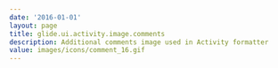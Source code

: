```yaml
---
date: '2016-01-01'
layout: page
title: glide.ui.activity.image.comments
description: Additional comments image used in Activity formatter
value: images/icons/comment_16.gif 
---
```

